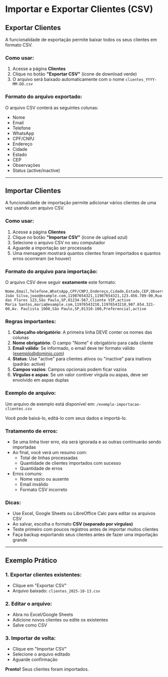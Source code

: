 # Importar e Exportar Clientes (CSV)

## Exportar Clientes

A funcionalidade de exportação permite baixar todos os seus clientes em formato CSV.

### Como usar:

1. Acesse a página **Clientes**
2. Clique no botão **"Exportar CSV"** (ícone de download verde)
3. O arquivo será baixado automaticamente com o nome `clientes_YYYY-MM-DD.csv`

### Formato do arquivo exportado:

O arquivo CSV conterá as seguintes colunas:
- Nome
- Email
- Telefone
- WhatsApp
- CPF/CNPJ
- Endereço
- Cidade
- Estado
- CEP
- Observações
- Status (active/inactive)

---

## Importar Clientes

A funcionalidade de importação permite adicionar vários clientes de uma vez usando um arquivo CSV.

### Como usar:

1. Acesse a página **Clientes**
2. Clique no botão **"Importar CSV"** (ícone de upload azul)
3. Selecione o arquivo CSV no seu computador
4. Aguarde a importação ser processada
5. Uma mensagem mostrará quantos clientes foram importados e quantos erros ocorreram (se houver)

### Formato do arquivo para importação:

O arquivo CSV deve seguir **exatamente** este formato:

```csv
Nome,Email,Telefone,WhatsApp,CPF/CNPJ,Endereço,Cidade,Estado,CEP,Observações,Status
João Silva,joao@example.com,11987654321,11987654321,123.456.789-00,Rua das Flores 123,São Paulo,SP,01234-567,Cliente VIP,active
Maria Santos,maria@example.com,11976543210,11976543210,987.654.321-00,Av. Paulista 1000,São Paulo,SP,01310-100,Preferencial,active
```

### Regras importantes:

1. **Cabeçalho obrigatório**: A primeira linha DEVE conter os nomes das colunas
2. **Nome obrigatório**: O campo "Nome" é obrigatório para cada cliente
3. **Email válido**: Se informado, o email deve ter formato válido (exemplo@dominio.com)
4. **Status**: Use "active" para clientes ativos ou "inactive" para inativos (padrão: active)
5. **Campos vazios**: Campos opcionais podem ficar vazios
6. **Vírgulas e aspas**: Se um valor contiver vírgula ou aspas, deve ser envolvido em aspas duplas

### Exemplo de arquivo:

Um arquivo de exemplo está disponível em: `/exemplo-importacao-clientes.csv`

Você pode baixá-lo, editá-lo com seus dados e importá-lo.

### Tratamento de erros:

- Se uma linha tiver erro, ela será ignorada e as outras continuarão sendo importadas
- Ao final, você verá um resumo com:
  - Total de linhas processadas
  - Quantidade de clientes importados com sucesso
  - Quantidade de erros
- Erros comuns:
  - Nome vazio ou ausente
  - Email inválido
  - Formato CSV incorreto

### Dicas:

- Use Excel, Google Sheets ou LibreOffice Calc para editar os arquivos CSV
- Ao salvar, escolha o formato **CSV (separado por vírgulas)**
- Teste primeiro com poucos registros antes de importar muitos clientes
- Faça backup exportando seus clientes antes de fazer uma importação grande

---

## Exemplo Prático

### 1. Exportar clientes existentes:
- Clique em "Exportar CSV"
- Arquivo baixado: `clientes_2025-10-13.csv`

### 2. Editar o arquivo:
- Abra no Excel/Google Sheets
- Adicione novos clientes ou edite os existentes
- Salve como CSV

### 3. Importar de volta:
- Clique em "Importar CSV"
- Selecione o arquivo editado
- Aguarde confirmação

**Pronto!** Seus clientes foram importados.
